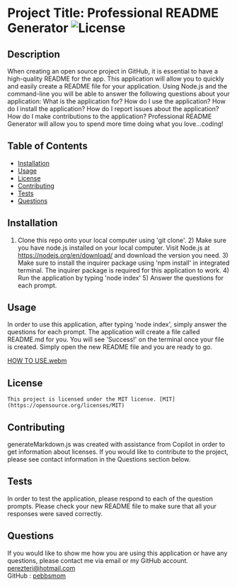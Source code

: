 # Project Title:  Professional README Generator ![License](https://img.shields.io/badge/License-MIT-yellow.svg)
## Description
When creating an open source project in GitHub, it is essential to have a high-quality README for the app.  This application will allow you to quickly and easily create a README file for your application.  Using Node.js and the command-line you will be able to answer the following questions about your application:  What is the application for?  How do I use the application? How do I install the application?  How do I report issues about the application? How do I make contributions to the application?  Professional README Generator will allow you to spend more time doing what you love...coding!
## Table of Contents
* [Installation](#installation)
* [Usage](#usage)
* [License](#license)
* [Contributing](#contributing)
* [Tests](#tests)
* [Questions](#questions)
## Installation
 1) Clone this repo onto your local computer using 'git clone'. 2) Make sure you have node.js installed on your local computer.  Visit Node.js at https://nodejs.org/en/download/  and download the version you need. 3) Make sure to install the inquirer  package using 'npm install' in integrated terminal.  The inquirer package is required for this application to work. 4) Run the application by typing 'node index'  5) Answer the questions for each prompt.
## Usage
 In order to use this application, after typing 'node index', simply answer the questions for each prompt.  The application will create a file called README.md for you.  You will see 'Success!' on the terminal once your file is created.  Simply open the new README file and you are ready to go.
 

[HOW TO USE.webm](https://github.com/user-attachments/assets/5bb64db6-d755-49bf-86d1-2690d9beae2d)

## License
    This project is licensed under the MIT license. [MIT](https://opensource.org/licenses/MIT)
## Contributing
generateMarkdown.js was created with assistance from Copilot in order to get information about licenses.  If you would like to contribute to the project, please see contact information in the Questions section below.

## Tests
 In order to test the application, please respond to each of the question prompts.  Please check your new README file to make sure that all your responses were saved correctly.
## Questions
If you would like to show me how you are using this application or have any questions, please contact me via email or my GitHub account.
perezteri@hotmail.com  
GitHub : [pebbsmom](https://github.com/pebbsmom)

